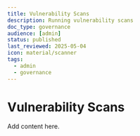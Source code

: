 ```yaml
---
title: Vulnerability Scans
description: Running vulnerability scans
doc_type: governance
audience: [admin]
status: published
last_reviewed: 2025-05-04
icon: material/scanner
tags:
  - admin
  - governance
---
```


# Vulnerability Scans

Add content here.
